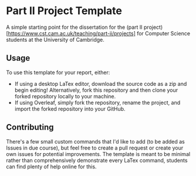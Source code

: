 # Part II Project Template

A simple starting point for the dissertation for the (part II project)[https://www.cst.cam.ac.uk/teaching/part-ii/projects] for Computer Science students at the University of Cambridge.

## Usage
To use this template for your report, either:
- If using a desktop LaTex editor, download the source code as a zip and begin editing! Alternatively, fork this repository and then clone your forked repository locally to your machine.
- If using Overleaf, simply fork the repository, rename the project, and import the forked repository into your GitHub.

## Contributing
There's a few small custom commands that I'd like to add (to be added as Issues in due course), but feel free to create a pull request or create your own issues for potential improvements. The template is meant to be minimal rather than comprehensively demonstrate every LaTex command, students can find plenty of help online for this.
